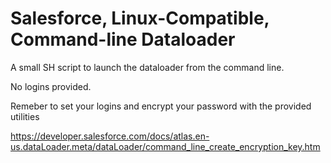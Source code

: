 # Salesforce, Linux-Compatible, Command-line Dataloader
A small SH script to launch the dataloader from the command line.

No logins provided.

Remeber to set your logins and encrypt your password with the provided utilities

https://developer.salesforce.com/docs/atlas.en-us.dataLoader.meta/dataLoader/command_line_create_encryption_key.htm
